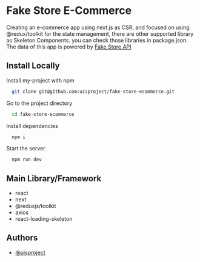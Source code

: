 # Fake Store E-Commerce

Creating an e-commerce app using next.js as CSR, and focused on using @redux/toolkit for the state management, there are other supported library as Skeleton Components. you can check those libraries in package.json. The data of this app is powered by [Fake Store API](https://fakestoreapi.com/)

## Install Locally

Install my-project with npm

```bash
  git clone git@github.com:uisproject/fake-store-ecommerce.git
```

Go to the project directory

```bash
  cd fake-store-ecommerce
```

Install dependencies

```bash
  npm i
```

Start the server

```bash
  npm run dev
```

## Main Library/Framework

- react
- next
- @reduxjs/toolkit
- axios
- react-loading-skeleton

## Authors

- [@uisproject](https://github.com/uisproject)
